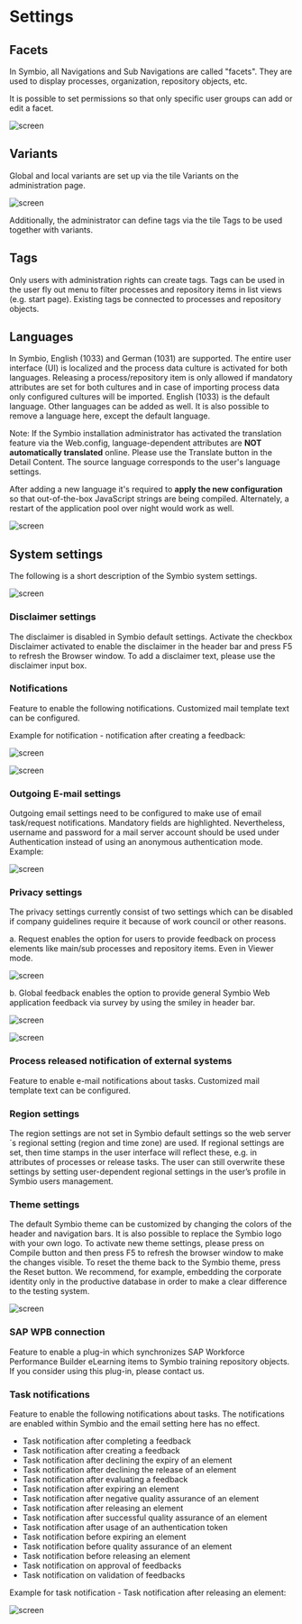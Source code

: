 # Settings

## Facets

In Symbio, all Navigations and Sub Navigations are called "facets". They are used to display processes, organization, repository objects, etc. 

It is possible to set permissions so that only specific user groups can add or edit a facet.  

![screen](../media/facets.png)

## Variants

Global and local variants are set up via the tile Variants on the administration page.

![screen](../media/variants.png)

Additionally, the administrator can define tags via the tile Tags to be used together with variants.

## Tags

Only users with administration rights can create tags. Tags can be used in the user fly out menu to filter processes and repository items in list views (e.g. start page). Existing tags be connected to processes and repository objects.

## Languages

In Symbio, English (1033) and German (1031) are supported. The entire user interface (UI) is localized and the process data culture is activated for both languages. Releasing a process/repository item is only allowed if mandatory attributes are set for both cultures and in case of importing process data only configured cultures will be imported.
English (1033) is the default language.
Other languages can be added as well. It is also possible to remove a language here, except the default language.

Note: If the Symbio installation administrator has activated the translation feature via the Web.config, language-dependent attributes are **NOT automatically translated** online. Please use the Translate button in the Detail Content. The source language corresponds to the user's language settings.

After adding a new language it's required to __apply the new configuration__ so that out-of-the-box JavaScript strings are being compiled. Alternately, a restart of the application pool over night would work as well.

![screen](../media/apply_new_config.png)

## System settings

The following is a short description of the Symbio system settings.

![screen](../media/system-settings.png)

### Disclaimer settings

The disclaimer is disabled in Symbio default settings. 
Activate the checkbox Disclaimer activated to enable the disclaimer in the header bar and press F5 to refresh the Browser window. 
To add a disclaimer text, please use the disclaimer input box.

### Notifications

Feature to enable the following notifications. Customized mail template text can be configured.

Example for notification - notification after creating a feedback:

![screen](../media/notification1.png)

![screen](../media/notification2.png)

### Outgoing E-mail settings

Outgoing email settings need to be configured to make use of email task/request notifications. Mandatory fields are highlighted. Nevertheless, username and password for a mail server account should be used under Authentication instead of using an anonymous authentication mode.
Example:

![screen](../media/e-mail-settings.png)

### Privacy settings

The privacy settings currently consist of two settings which can be disabled if company guidelines require it because of work council or other reasons.

a. Request enables the option for users to provide feedback on process elements like main/sub processes and repository items. Even in Viewer mode.

![screen](../media/privacy-settings1.png)

b. Global feedback enables the option to provide general Symbio Web application feedback via survey by using the smiley in header bar.

![screen](../media/privacy-settings2.png)

![screen](../media/privacy-settings3.png)

### Process released notification of external systems

Feature to enable e-mail notifications about tasks. Customized mail template text can be configured.

### Region settings

The region settings are not set in Symbio default settings so the web server´s regional setting (region and time zone) are used. If regional settings are set, then time stamps in the user interface will reflect these, e.g. in attributes of processes or release tasks. The user can still overwrite these settings by setting user-dependent regional settings in the user’s profile in Symbio users management.

### Theme settings

The default Symbio theme can be customized by changing the colors of the header and navigation bars. It is also possible to replace the Symbio logo with your own logo.
To activate new theme settings, please press on Compile button and then press F5 to refresh the browser window to make the changes visible. To reset the theme back to the Symbio theme, press the Reset button.
We recommend, for example, embedding the corporate identity only in the productive database in order to make a clear difference to the testing system.

![screen](../media/theme-settings.png)

### SAP WPB connection

Feature to enable a plug-in which synchronizes SAP Workforce Performance Builder eLearning items to Symbio training repository objects. If you consider using this plug-in, please contact us.

### Task notifications

Feature to enable the following notifications about tasks. The notifications are enabled within Symbio and the email setting here has no effect.

- Task notification after completing a feedback
- Task notification after creating a feedback
- Task notification after declining the expiry of an element
- Task notification after declining the release of an element 
- Task notification after evaluating a feedback
- Task notification after expiring an element
- Task notification after negative quality assurance of an element
- Task notification after releasing an element
- Task notification after successful quality assurance of an element
- Task notification after usage of an authentication token
- Task notification before expiring an element
- Task notification before quality assurance of an element
- Task notification before releasing an element
- Task notification on approval of feedbacks
- Task notification on validation of feedbacks

Example for task notification - Task notification after releasing an element:

![screen](../media/task-notifications.png)
